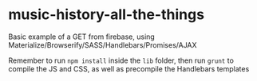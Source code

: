 # music-history-all-the-things
Basic example of a GET from firebase, using Materialize/Browserify/SASS/Handlebars/Promises/AJAX

Remember to run `npm install` inside the `lib` folder, then run `grunt` to compile the JS and CSS, as well as precompile the Handlebars templates
